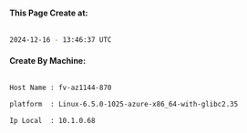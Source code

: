 
   
#### This Page Create at:

```bash

2024-12-16 - 13:46:37 UTC

```

#### Create By Machine:

```bash

Host Name : fv-az1144-870

platform  : Linux-6.5.0-1025-azure-x86_64-with-glibc2.35

Ip Local  : 10.1.0.68

```

